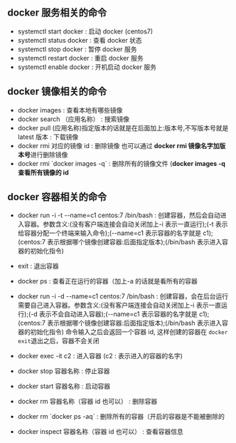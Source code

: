 ## docker 服务相关的命令

- systemctl start docker : 启动 docker (centos7)
- systemctl status docker : 查看 docker 状态
- systemctl stop docker : 暂停 docker 服务
- systemctl restart docker : 重启 docker 服务
- systemctl enable docker : 开机启动 docker 服务

## docker 镜像相关的命令

- docker images : 查看本地有哪些镜像
- docker search （应用名称） : 搜索镜像
- docker pull (应用名称)指定版本的话就是在后面加上:版本号,不写版本号就是 latest 版本 : 下载镜像
- docker rmi 对应的镜像 id : 删除镜像 也可以通过 **docker rmi 镜像名字加版本号**进行删除镜像
- docker rmi \`docker images -q` : 删除所有的镜像文件 (**docker images -q 查看所有镜像的 id**

## docker 容器相关的命令

- docker run -i -t --name=c1 centos:7 /bin/bash : 创建容器，然后会自动进入容器。参数含义:(没有客户端连接会自动关闭加上-i 表示一直运行);(-t 表示给容器分配一个终端来输入命令);(--name=c1 表示容器的名字就是 c1);(centos:7 表示根据哪个镜像创建容器:后面指定版本);(/bin/bash 表示进入容器的初始化指令)

- exit : 退出容器

- docker ps : 查看正在运行的容器（加上-a 的话就是看所有的容器

- docker run -i -d --name=c1 centos:7 /bin/bash : 创建容器，会在后台运行需要自己进入容器。参数含义:(没有客户端连接会自动关闭加上-i 表示一直运行);(-d 表示不会自动进入容器);(--name=c1 表示容器的名字就是 c1);(centos:7 表示根据哪个镜像创建容器:后面指定版本);(/bin/bash 表示进入容器的初始化指令) 命令输入之后会返回一个容器 id, 这样创建的容器在 `docker exit`退出之后，容器不会关闭

- docker exec -it c2 : 进入容器 (c2 : 表示进入的容器的名字)

- docker stop 容器名称 : 停止容器
- docker start 容器名称 : 启动容器
- docker rm 容器名称（容器 id 也可以） : 删除容器
- docker rm \`docker ps -aq` : 删除所有的容器（开启的容器是不能被删除的
- docker inspect 容器名称（容器 id 也可以） : 查看容器信息
